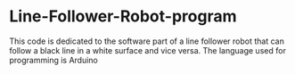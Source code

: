 # Line-Follower-Robot-program
This code is dedicated to the software part of a line follower robot that can follow a black line in a white surface and vice versa.
The language used for programming is Arduino
